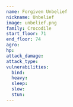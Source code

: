 ```yaml
---
name: Forgiven Unbelief
nickname: Unbelief
image: unbelief.png
family: Crocodile
start_floor: 71
end_floor: 74
agro: 
hp: 
attack_damage: 
attack_type: 
vulnerabilities:
  bind: 
  heavy: 
  sleep: 
  slow: 
  stun: 
---
```

